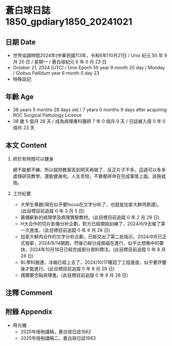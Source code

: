 [_metadata_:encoding]: - "utf-8"
[_metadata_:language]: - "zh-Hant-TW"
[_metadata_:fileformat]: - "markdown"
[_metadata_:MIME_type]: - "text/plain"
[_metadata_:markdown_version]: - "commonmark version 0.30"
[_metadata_:markdown_spec]: - "https://spec.commonmark.org/0.30/"

# 蒼白球日誌1850_gpdiary1850_20241021 #

## 日期 Date ##

* 世界協調時間2024年(中華民國113年，令和6年)10月21日 / Unix 紀元 55 年 9 月 20 日 / 星期一 / 蒼白球紀元 6 年 0 月 23 日
* October 21, 2024 (UTC) / Unix Epoch 55 year 9 month 20 day / Monday / Globus Pallidum year 6 month 0 day 23
* 特殊註記:

## 年齡 Age ##

* 38 years 5 months 28 days old / 7 years 0 months 9 days after acquiring ROC Surgical Pathology Licence
* 38 歲 5 個月 28 天 / 成為病理專科醫師 7 年 0 個月 9 天 / 日誌被入侵 0 年 0 個月 23 天

## 本文 Content ##

1. 終於有時間可以健身

    總不能都不練，所以就把教案丟到明天再做了，反正片子不多，這週可以多多處理研究教學，還能健身呢。人生苦短，不要都拼命在完成事情上面。該拖就拖。

2. 工作紀要

    - 大學生專題(現在似乎要focus在文字分析了，也就是加拿大鮮肉那邊)。(此目標目前追蹤 0 年 3 月 5 日)
    - 籌備嶄新的病理學及病理實驗教材。(此目標目前追蹤 0 年 2 月 29 日)
    - H大合作的切片影像分析企劃，對方已經開始訓練了，2024/9/9去催了第一次進度。(此目標目前追蹤 0 年 8 月 28 日)
    - 加拿大鮮肉合作的文字分析企劃，已經交出了第二批指示。2024/9月已正式發薪，2024/9/14開跑，然後已經分成兩組在進行，似乎比想像中的要快，2024年10月18日已經完成部分資料標注。(此目標目前追蹤 0 年 8 月 28 日)
    - BL學科搬遷，冰箱已經上去了，2024/10/17確認了工程進度，似乎要評鑒後才能進行。(此目標目前追蹤 0 年 8 月 28 日)
    - 偶爾要念點病理書。(此目標目前追蹤 0 年 8 月 28 日)

## 注釋 Comment ##


## 附錄 Appendix ##

* 時光機
    - 2025年授袍講稿，蒼白球日誌1662
    - 2025年授袍講稿二，蒼白球日誌1663
